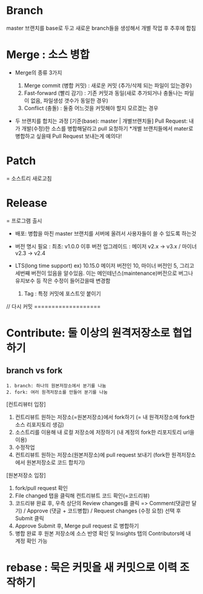 # Branch

master 브랜치를 base로 두고 새로운 branch들을 생성해서 개별 작업 후 추후에 합침

# Merge : 소스 병합

- Merge의 종류 3가지

  1. Merge commit (병합 커밋) : 새로운 커밋 (추가/삭제 되는 파일이 있는경우)
  2. Fast-forward (빨리 감기) : 기존 커밋과 동일(새로 추가되거나 충돌나는 파일이 없음, 파일생성 갯수가 동일한 경우)
  3. Conflict (충돌) : 둘중 어느것을 커밋해야 할지 모르겠는 경우

- 두 브랜치를 합치는 과정 [기준(base): master | 개별브랜치들]
  Pull Request: 내가 개발(수정)한 소스를 병합해달라고 pull 요청하기 \*개별 브랜치들에서 mater로 병합하고 싶을때 Pull Request 보내는게 예의다!

# Patch

= 소스트리 새로고침

# Release

= 프로그램 출시

- 배포: 병합을 마친 master 브랜치를 서버에 올려서 사용자들이 쓸 수 있도록 하는것
- 버전 명시 필요 : 최초: v1.0.0
  이후 버전 업그레이드 : 메이저 v2.x -> v3.x / 마이너 v2.3 -> v2.4
- LTS(long time support)
  ex) 10.15.0
  메이저 버전인 10, 마이너 버전인 5, 그리고 세번째 버전이 있음을 알수있음. 이는 메인테넌스(maintenance)버전으로 버그나 유지보수 등 작은 수정이 들어갔을때 변경함

  1. Tag : 특정 커밋에 포스트잇 붙이기

// 다시 커밋 ===================

# Contribute: 둘 이상의 원격저장소로 협업하기

## branch vs fork

    1. branch: 하나의 원본저장소에서 분기를 나눔
    2. fork: 여러 원격저장소를 만들어 분기를 나눔

[컨트리뷰터 입장]

1. 컨트리뷰트 원하는 저장소(=원본저장소)에서 fork하기 (= 내 원격저장소에 fork한 소스 리포지토리 생김)
2. 소스트리를 이용해 내 로컬 저장소에 저장하기 (내 계정의 fork한 리포지토리 url을 이용)
3. 수정작업
4. 컨트리뷰트 원하는 저장소(원본저장소)에 pull request 보내기 (fork한 원격저장소에서 원본저장소로 코드 합치기)

[원본저장소 입장]

1. fork/pull request 확인
2. File changed 탭을 클릭해 컨트리뷰트 코드 확인(=코드리뷰)
3. 코드리뷰 완료 후, 우측 상단의 Review changes를 클릭
   => Comment(댓글만 달기) / Approve (댓글 + 코드병합) / Request changes (수정 요청) 선택 후 Submit 클릭
4. Approve Submit 후, Merge pull request 로 병합하기
5. 병합 완료 후 원본 저장소에 소스 반영 확인 및 Insights 탭의 Contributors에 내 계정 확인 가능

# rebase : 묵은 커밋을 새 커밋으로 이력 조작하기
